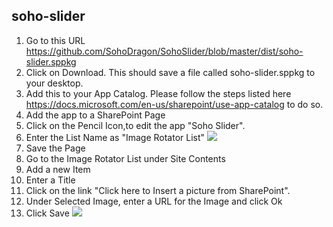 ## soho-slider



1. Go to this URL https://github.com/SohoDragon/SohoSlider/blob/master/dist/soho-slider.sppkg
2. Click on Download. This should save a file called soho-slider.sppkg to your desktop.
3. Add this to your App Catalog. Please follow the steps listed here https://docs.microsoft.com/en-us/sharepoint/use-app-catalog to do so.
4. Add the app to a SharePoint Page
5. Click on the Pencil Icon,to edit the app "Soho Slider".
6. Enter the List Name as "Image Rotator List"
![](http://g.recordit.co/xCU13Lo8ov.gif)
7. Save the Page
8. Go to the Image Rotator List under Site Contents
9. Add a new Item
10. Enter a Title
11. Click on the link "Click here to Insert a picture from SharePoint".
12. Under Selected Image, enter a URL for the Image and click Ok
13. Click Save
![](http://g.recordit.co/ilBVaLMSxk.gif)
